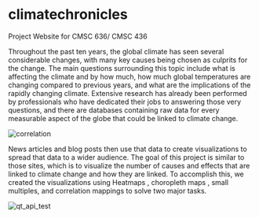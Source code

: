 # climatechronicles
Project Website for CMSC 636/ CMSC 436

Throughout the past ten years, the global climate has seen several considerable changes, with many key causes being chosen as culprits for the change. The main questions surrounding this topic include what is affecting the climate and by how much, how much global temperatures are changing compared to previous years, and what are the implications of the rapidly changing climate. Extensive research has already been performed by professionals who have dedicated their jobs to answering those very questions, and there are databases containing raw data for every measurable aspect of the globe that could be linked to climate change. 

![correlation](https://github.com/ramasai840/DataVizproject/assets/66384225/5b95de64-6fb6-4377-871b-c4b529fa32f3)

News articles and blog posts then use that data to create visualizations to spread that data to a wider audience. The goal of this project is similar to those sites, which is to visualize the number of causes and effects that are linked to climate change and how they are linked. To accomplish this, we created the visualizations using Heatmaps , choropleth maps , small multiples, and correlation mappings to solve two major tasks.

![qt_api_test](https://github.com/ramasai840/DataVizproject/assets/66384225/85509f4d-a990-48b2-b3ed-ce40a29c2fba)
